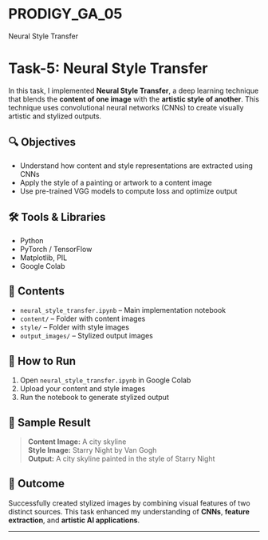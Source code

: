 # PRODIGY_GA_05
Neural   Style Transfer

# Task-5: Neural Style Transfer

In this task, I implemented **Neural Style Transfer**, a deep learning technique that blends the **content of one image** with the **artistic style of another**. This technique uses convolutional neural networks (CNNs) to create visually artistic and stylized outputs.

## 🔍 Objectives
- Understand how content and style representations are extracted using CNNs
- Apply the style of a painting or artwork to a content image
- Use pre-trained VGG models to compute loss and optimize output

## 🛠️ Tools & Libraries
- Python
- PyTorch / TensorFlow
- Matplotlib, PIL
- Google Colab

## 📁 Contents
- `neural_style_transfer.ipynb` – Main implementation notebook
- `content/` – Folder with content images
- `style/` – Folder with style images
- `output_images/` – Stylized output images

## 🚀 How to Run
1. Open `neural_style_transfer.ipynb` in Google Colab
2. Upload your content and style images
3. Run the notebook to generate stylized output

## 🎨 Sample Result
> **Content Image:** A city skyline  
> **Style Image:** Starry Night by Van Gogh  
> **Output:** A city skyline painted in the style of Starry Night

## 📌 Outcome
Successfully created stylized images by combining visual features of two distinct sources. This task enhanced my understanding of **CNNs**, **feature extraction**, and **artistic AI applications**.

---


